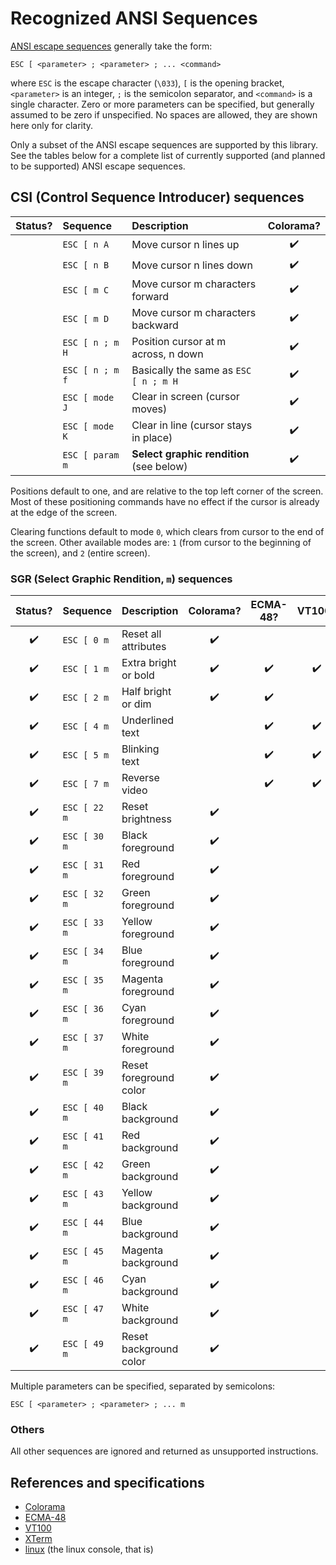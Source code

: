 # Recognized ANSI Sequences

[ANSI escape sequences](https://en.wikipedia.org/wiki/ANSI_escape_code)
generally take the form:

    ESC [ <parameter> ; <parameter> ; ... <command>

where `ESC` is the escape character (`\033`), `[` is the opening bracket,
`<parameter>` is an integer, `;` is the semicolon separator, and `<command>` is
a single character. Zero or more parameters can be specified, but generally
assumed to be zero if unspecified. No spaces are allowed, they are shown here
only for clarity.

Only a subset of the ANSI escape sequences are supported by this library. See
the tables below for a complete list of currently supported (and planned to be
supported) ANSI escape sequences.

## CSI (Control Sequence Introducer) sequences

| Status? | Sequence        | Description                              | Colorama? |
| :-----: | :-------------- | :--------------------------------------- | :-------: |
|         | `ESC [ n A`     | Move cursor n lines up                   |    ✔️     |
|         | `ESC [ n B`     | Move cursor n lines down                 |    ✔️     |
|         | `ESC [ m C`     | Move cursor m characters forward         |    ✔️     |
|         | `ESC [ m D`     | Move cursor m characters backward        |    ✔️     |
|         | `ESC [ n ; m H` | Position cursor at m across, n down      |    ✔️     |
|         | `ESC [ n ; m f` | Basically the same as `ESC [ n ; m H`    |    ✔️     |
|         | `ESC [ mode J`  | Clear in screen (cursor moves)           |    ✔️     |
|         | `ESC [ mode K`  | Clear in line (cursor stays in place)    |    ✔️     |
|         | `ESC [ param m` | **Select graphic rendition** (see below) |    ✔️     |

Positions default to one, and are relative to the top left corner of the screen.
Most of these positioning commands have no effect if the cursor is already at
the edge of the screen.

Clearing functions default to mode `0`, which clears from cursor to the end of
the screen. Other available modes are: `1` (from cursor to the beginning of the
screen), and `2` (entire screen).

### SGR (Select Graphic Rendition, `m`) sequences

| Status? | Sequence     | Description            | Colorama? | ECMA-48? | VT100? | XTerm? | Linux? | Windows? |
| :-----: | :----------- | :--------------------- | :-------: | :------: | :----: | :----: | :----: | :------: |
|   ✔️    | `ESC [ 0 m`  | Reset all attributes   |    ✔️     |
|   ✔️    | `ESC [ 1 m`  | Extra bright or bold   |    ✔️     |    ✔️    |   ✔️   |   ✔️   |   ✔️   |    ?     |
|   ✔️    | `ESC [ 2 m`  | Half bright or dim     |    ✔️     |    ✔️    |        |   ✔️   |   ✔️   |    ?     |
|   ✔️    | `ESC [ 4 m`  | Underlined text        |           |    ✔️    |   ✔️   |   ✔️   |   ✔️   |    ?     |
|   ✔️    | `ESC [ 5 m`  | Blinking text          |           |    ✔️    |   ✔️   |   ✔️   |   ✔️   |    ?     |
|   ✔️    | `ESC [ 7 m`  | Reverse video          |           |    ✔️    |   ✔️   |   ✔️   |   ✔️   |    ?     |
|   ✔️    | `ESC [ 22 m` | Reset brightness       |    ✔️     |
|   ✔️    | `ESC [ 30 m` | Black foreground       |    ✔️     |
|   ✔️    | `ESC [ 31 m` | Red foreground         |    ✔️     |
|   ✔️    | `ESC [ 32 m` | Green foreground       |    ✔️     |
|   ✔️    | `ESC [ 33 m` | Yellow foreground      |    ✔️     |
|   ✔️    | `ESC [ 34 m` | Blue foreground        |    ✔️     |
|   ✔️    | `ESC [ 35 m` | Magenta foreground     |    ✔️     |
|   ✔️    | `ESC [ 36 m` | Cyan foreground        |    ✔️     |
|   ✔️    | `ESC [ 37 m` | White foreground       |    ✔️     |
|   ✔️    | `ESC [ 39 m` | Reset foreground color |    ✔️     |
|   ✔️    | `ESC [ 40 m` | Black background       |    ✔️     |
|   ✔️    | `ESC [ 41 m` | Red background         |    ✔️     |
|   ✔️    | `ESC [ 42 m` | Green background       |    ✔️     |
|   ✔️    | `ESC [ 43 m` | Yellow background      |    ✔️     |
|   ✔️    | `ESC [ 44 m` | Blue background        |    ✔️     |
|   ✔️    | `ESC [ 45 m` | Magenta background     |    ✔️     |
|   ✔️    | `ESC [ 46 m` | Cyan background        |    ✔️     |
|   ✔️    | `ESC [ 47 m` | White background       |    ✔️     |
|   ✔️    | `ESC [ 49 m` | Reset background color |    ✔️     |

Multiple parameters can be specified, separated by semicolons:

    ESC [ <parameter> ; <parameter> ; ... m

### Others

All other sequences are ignored and returned as unsupported instructions.

## References and specifications

-   [Colorama](https://github.com/tartley/colorama#recognised-ansi-sequences)
-   [ECMA-48](https://www.ecma-international.org/publications-and-standards/standards/ecma-48/)
-   [VT100](https://vt100.net/docs/vt100-ug/chapter3.html#SGR)
-   [XTerm](https://invisible-island.net/xterm/ctlseqs/ctlseqs.html)
-   [linux](https://man7.org/linux/man-pages/man4/console_codes.4.html) (the
    linux console, that is)
